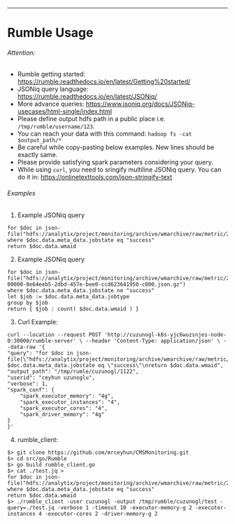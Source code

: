  ---
 
# Rumble Usage 

###### Attention:
- Rumble getting started: https://rumble.readthedocs.io/en/latest/Getting%20started/
- JSONiq query language: https://rumble.readthedocs.io/en/latest/JSONiq/
- More advance queries: https://www.jsoniq.org/docs/JSONiq-usecases/html-single/index.html
- Please define output hdfs path in a public place i.e. `/tmp/rumble/username/123`.
- You can reach your data with this command: `hadoop fs -cat $output_path/*`
- Be careful while copy-pasting below examples. New lines should be exactly same.
- Please provide satisfying spark parameters considering your query.
- While using `curl`, you need to sringify multiline JSONiq query. You can do it in: https://onlinetexttools.com/json-stringify-text

###### Examples
1. Example JSONiq query
```
for $doc in json-file("hdfs://analytix/project/monitoring/archive/wmarchive/raw/metric/2020/09/15/*")
where $doc.data.meta_data.jobstate eq "success"
return $doc.data.wmaid
```

2. Example JSONiq query
```
for $doc in json-file("hdfs://analytix/project/monitoring/archive/wmarchive/raw/metric/2020/12/21/part-00000-8e64eeb5-2dbd-457e-bee0-ccd623641950-c000.json.gz")
where $doc.data.meta_data.jobstate ne "success"
let $job := $doc.data.meta_data.jobtype
group by $job
return { $job : count( $doc.data.wmaid ) }
```

3. Curl Example:
```
curl --location --request POST 'http://cuzunogl-k8s-yjc6wuzsnjes-node-0:30000/rumble-server' \ --header 'Content-Type: application/json' \ --data-raw '{
"query": "for $doc in json-file(\"hdfs://analytix/project/monitoring/archive/wmarchive/raw/metric/2020/09/15/*\")\nwhere $doc.data.meta_data.jobstate eq \"success\"\nreturn $doc.data.wmaid",
"output_path": "/tmp/rumle/cuzunogl/1122",
"userid": "ceyhun uzunoglu",
"verbose": 1,
"spark_conf": {
    "spark_executor_memory": "4g",
    "spark_executor_instances": "4",
    "spark_executor_cores": "4",
    "spark_driver_memory": "4g"
}
}'
```

4. rumble_client:
```
$> git clone https://github.com/mrceyhun/CMSMonitoring.git
$> cd src/go/Rumble
$> go build rumble_client.go
$> cat ./test.jq >
for $doc in json-file("hdfs://analytix/project/monitoring/archive/wmarchive/raw/metric/2020/09/15/*")
where $doc.data.meta_data.jobstate eq "success"
return $doc.data.wmaid
$> ./rumble_client -user cuzunogl -output /tmp/rumble/cuzunogl/test -query=./test.jq -verbose 1 -timeout 10 -executor-memory-g 2 -executor-instances 4 -executor-cores 2 -driver-memory-g 2
```
